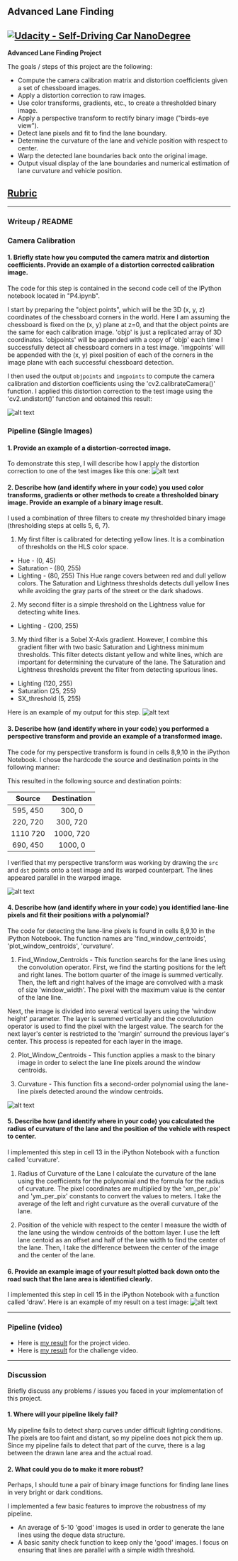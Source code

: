 ## Advanced Lane Finding
[![Udacity - Self-Driving Car NanoDegree](https://s3.amazonaws.com/udacity-sdc/github/shield-carnd.svg)](http://www.udacity.com/drive)
---

**Advanced Lane Finding Project**

The goals / steps of this project are the following:

* Compute the camera calibration matrix and distortion coefficients given a set of chessboard images.
* Apply a distortion correction to raw images.
* Use color transforms, gradients, etc., to create a thresholded binary image.
* Apply a perspective transform to rectify binary image ("birds-eye view").
* Detect lane pixels and fit to find the lane boundary.
* Determine the curvature of the lane and vehicle position with respect to center.
* Warp the detected lane boundaries back onto the original image.
* Output visual display of the lane boundaries and numerical estimation of lane curvature and vehicle position.

[//]: # (Image References)

[image1]: ./output_images/undistort_output.png "Undistorted Calibration Image"
[image2]: ./output_images/test1.png "Undistorted Road Image"
[image3]: ./output_images/binary.png "Binary Thresholded Image"
[image4]: ./output_images/warped_straight_lines.png "Warp Perspective"
[image5]: ./output_images/color_fit_lines.png "Fit Visual"
[image6]: ./output_images/output.png "Output"

## [Rubric](https://review.udacity.com/#!/rubrics/571/view)

---
### Writeup / README

### Camera Calibration

#### 1. Briefly state how you computed the camera matrix and distortion coefficients. Provide an example of a distortion corrected calibration image.

The code for this step is contained in the second code cell of the IPython notebook located in "P4.ipynb".  

I start by preparing the "object points", which will be the 3D (x, y, z) coordinates of the chessboard corners in the world.
Here I am assuming the chessboard is fixed on the (x, y) plane at z=0, and that the object points are the same for each calibration image.
'objp' is just a replicated array of 3D coordinates.
'objpoints' will be appended with a copy of 'objp' each time I successfully detect all chessboard corners in a test image.
'imgpoints' will be appended with the (x, y) pixel position of each of the corners in the image plane with each successful chessboard detection.  

I then used the output `objpoints` and `imgpoints` to compute the camera calibration and distortion coefficients using the 'cv2.calibrateCamera()' function.
I applied this distortion correction to the test image using the 'cv2.undistort()' function and obtained this result: 

![alt text][image1]

### Pipeline (Single Images)

#### 1. Provide an example of a distortion-corrected image.
To demonstrate this step, I will describe how I apply the distortion correction to one of the test images like this one:
![alt text][image2]

#### 2. Describe how (and identify where in your code) you used color transforms, gradients or other methods to create a thresholded binary image.  Provide an example of a binary image result.

I used a combination of three filters to create my thresholded binary image (thresholding steps at cells 5, 6, 7).

1) My first filter is calibrated for detecting yellow lines. It is a combination of thresholds on the HLS color space.
+ Hue - (0, 45)
+ Saturation - (80, 255)
+ Lighting - (80, 255)
This Hue range covers between red and dull yellow colors. 
The Saturation and Lightness thresholds detects dull yellow lines while avoiding the gray parts of the street or the dark shadows.

2) My second filter is a simple threshold on the Lightness value for detecting white lines.
+ Lighting - (200, 255)

3) My third filter is a Sobel X-Axis gradient. However, I combine this gradient filter with two basic Saturation and Lightness minimum thresholds. This filter detects distant yellow and white lines, which are important for determining the curvature of the lane. The Saturation and Lightness thresholds prevent the filter from detecting spurious lines.
+ Lighting (120, 255)
+ Saturation (25, 255)
+ SX_threshold (5, 255)

Here is an example of my output for this step.
![alt text][image3]

#### 3. Describe how (and identify where in your code) you performed a perspective transform and provide an example of a transformed image.

The code for my perspective transform is found in cells 8,9,10 in the iPython Notebook.
I chose the hardcode the source and destination points in the following manner:

This resulted in the following source and destination points:

| Source        | Destination   | 
|:-------------:|:-------------:| 
| 595, 450      | 300, 0        | 
| 220, 720      | 300, 720      |
| 1110 720      | 1000, 720     |
| 690, 450      | 1000, 0       |

I verified that my perspective transform was working by drawing the `src` and `dst` points onto a test image and its warped counterpart.
The lines appeared parallel in the warped image.

![alt text][image4]

#### 4. Describe how (and identify where in your code) you identified lane-line pixels and fit their positions with a polynomial?

The code for detecting the lane-line pixels is found in cells 8,9,10 in the iPython Notebook.
The function names are 'find_window_centroids', 'plot_window_centroids', 'curvature'.

1) Find_Window_Centroids - This function searchs for the lane lines using the convolution operator.
First, we find the starting positions for the left and right lanes. The bottom quarter of the image is summed vertically. 
Then, the left and right halves of the image are convolved with a mask of size 'window_width'.
The pixel with the maximum value is the center of the lane line.

Next, the image is divided into several vertical layers using the 'window height' parameter.
The layer is summed vertically and the covolutution operator is used to find the pixel with the largest value.
The search for the next layer's center is restricted to the 'margin' surround the previous layer's center.
This process is repeated for each layer in the image.

2) Plot_Window_Centroids - This function applies a mask to the binary image in order to select the lane line pixels around the window centroids.

3) Curvature - This function fits a second-order polynomial using the lane-line pixels detected around the window centroids.

![alt text][image5]

#### 5. Describe how (and identify where in your code) you calculated the radius of curvature of the lane and the position of the vehicle with respect to center.

I implemented this step in cell 13 in the iPython Notebook with a function called 'curvature'.

1. Radius of Curvature of the Lane
I calculate the curvature of the lane using the coefficients for the polynomial and the formula for the radius of curvature.
The pixel coordinates are multiplied by the 'xm_per_pix' and 'ym_per_pix' constants to convert the values to meters.
I take the average of the left and right curvature as the overall curvature of the lane.

2. Position of the vehicle with respect to the center
I measure the width of the lane using the window centroids of the bottom layer.
I use the left lane centoid as an offset and half of the lane width to find the center of the lane.
Then, I take the difference between the center of the image and the center of the lane.

#### 6. Provide an example image of your result plotted back down onto the road such that the lane area is identified clearly.

I implemented this step in cell 15 in the iPython Notebook with a function called 'draw'. 
Here is an example of my result on a test image:
![alt text][image6]

---

### Pipeline (video)

+ Here is [my result](./project_result.mp4) for the project video.
+ Here is [my result](./challenge_result.mp4) for the challenge video.

---

### Discussion
Briefly discuss any problems / issues you faced in your implementation of this project.

#### 1. Where will your pipeline likely fail?
My pipeline fails to detect sharp curves under difficult lighting conditions.
The pixels are too faint and distant, so my pipeline does not pick them up.
Since my pipeline fails to detect that part of the curve, there is a lag between the drawn lane area and the actual road.

#### 2. What could you do to make it more robust?
Perhaps, I should tune a pair of binary image functions for finding lane lines in very bright or dark conditions.

I implemented a few basic features to improve the robustness of my pipeline.
 + An average of 5-10 'good' images is used in order to generate the lane lines using the deque data structure.
 + A basic sanity check function to keep only the 'good' images. I focus on ensuring that lines are parallel with a simple width threshold.
